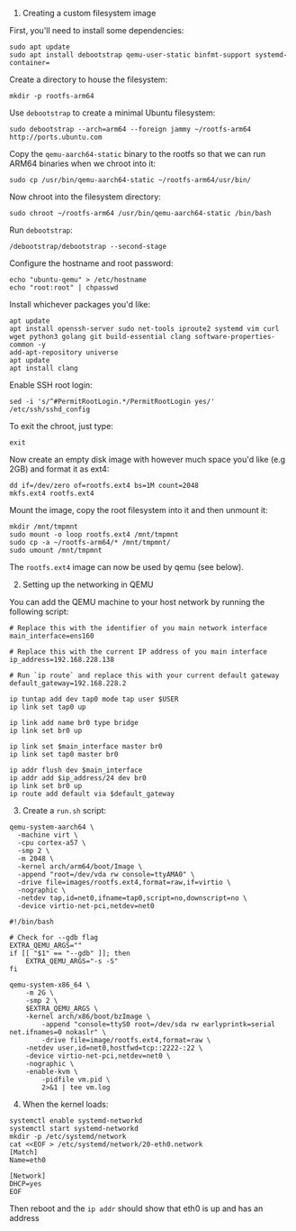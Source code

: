 1. Creating a custom filesystem image

First, you'll need to install some dependencies:

```
sudo apt update
sudo apt install debootstrap qemu-user-static binfmt-support systemd-container=
```

Create a directory to house the filesystem:

```
mkdir -p rootfs-arm64
```

Use `debootstrap` to create a minimal Ubuntu filesystem:

```
sudo debootstrap --arch=arm64 --foreign jammy ~/rootfs-arm64 http://ports.ubuntu.com
```

Copy the `qemu-aarch64-static` binary to the rootfs so that we can run ARM64
binaries when we chroot into it:

```
sudo cp /usr/bin/qemu-aarch64-static ~/rootfs-arm64/usr/bin/
```

Now chroot into the filesystem directory:

```
sudo chroot ~/rootfs-arm64 /usr/bin/qemu-aarch64-static /bin/bash
```

Run `debootstrap`:

```
/debootstrap/debootstrap --second-stage
```

Configure the hostname and root password:

```
echo "ubuntu-qemu" > /etc/hostname
echo "root:root" | chpasswd
```

Install whichever packages you'd like:

```
apt update
apt install openssh-server sudo net-tools iproute2 systemd vim curl wget python3 golang git build-essential clang software-properties-common -y
add-apt-repository universe
apt update
apt install clang
```

Enable SSH root login:

```
sed -i 's/^#PermitRootLogin.*/PermitRootLogin yes/' /etc/ssh/sshd_config
```

To exit the chroot, just type:

```
exit
```

Now create an empty disk image with however much space you'd like (e.g 2GB) and
format it as ext4:

```
dd if=/dev/zero of=rootfs.ext4 bs=1M count=2048
mkfs.ext4 rootfs.ext4
```

Mount the image, copy the root filesystem into it and then unmount it:

```
mkdir /mnt/tmpmnt
sudo mount -o loop rootfs.ext4 /mnt/tmpmnt
sudo cp -a ~/rootfs-arm64/* /mnt/tmpmnt/
sudo umount /mnt/tmpmnt
```

The `rootfs.ext4` image can now be used by qemu (see below).


2. Setting up the networking in QEMU

You can add the QEMU machine to your host network by running the following
script:

```
# Replace this with the identifier of you main network interface
main_interface=ens160

# Replace this with the current IP address of you main interface
ip_address=192.168.228.138

# Run `ip route` and replace this with your current default gateway
default_gateway=192.168.228.2

ip tuntap add dev tap0 mode tap user $USER
ip link set tap0 up

ip link add name br0 type bridge
ip link set br0 up

ip link set $main_interface master br0
ip link set tap0 master br0

ip addr flush dev $main_interface
ip addr add $ip_address/24 dev br0
ip link set br0 up
ip route add default via $default_gateway
```

3. Create a `run.sh` script:

```
qemu-system-aarch64 \
  -machine virt \
  -cpu cortex-a57 \
  -smp 2 \
  -m 2048 \
  -kernel arch/arm64/boot/Image \
  -append "root=/dev/vda rw console=ttyAMA0" \
  -drive file=images/rootfs.ext4,format=raw,if=virtio \
  -nographic \
  -netdev tap,id=net0,ifname=tap0,script=no,downscript=no \
  -device virtio-net-pci,netdev=net0
```

```
#!/bin/bash

# Check for --gdb flag
EXTRA_QEMU_ARGS=""
if [[ "$1" == "--gdb" ]]; then
    EXTRA_QEMU_ARGS="-s -S"
fi

qemu-system-x86_64 \
	-m 2G \
	-smp 2 \
	$EXTRA_QEMU_ARGS \
	-kernel arch/x86/boot/bzImage \
        -append "console=ttyS0 root=/dev/sda rw earlyprintk=serial net.ifnames=0 nokaslr" \
        -drive file=image/rootfs.ext4,format=raw \
  	-netdev user,id=net0,hostfwd=tcp::2222-:22 \
  	-device virtio-net-pci,netdev=net0 \
	-nographic \
	-enable-kvm \
        -pidfile vm.pid \
        2>&1 | tee vm.log
```


4. When the kernel loads:

```
systemctl enable systemd-networkd
systemctl start systemd-networkd
mkdir -p /etc/systemd/network
cat <<EOF > /etc/systemd/network/20-eth0.network
[Match]
Name=eth0

[Network]
DHCP=yes
EOF
```

Then reboot and the `ip addr` should show that eth0 is up and has an address